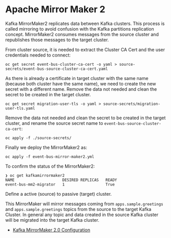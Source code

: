 # Apache Mirror Maker 2

Kafka MirrorMaker2 replicates data between Kafka clusters. This process is called mirroring to avoid
confusion with the Kafka partitions replication concept. MirrorMaker2 consumes messages from the
source cluster and republishes those messages to the target cluster.

From cluster source, it is needed to extract the Cluster CA Cert and the user credentials needed
to connect:

```shell
oc get secret event-bus-cluster-ca-cert -o yaml > source-secrets/event-bus-source-cluster-ca-cert.yaml
```

As there is already a certificate in target cluster with the same name (because both cluster have the
same name), we need to create the new secret with a different name. Remove the data not needed and
clean the secret to be created in the target cluster.

```shell
oc get secret migration-user-tls -o yaml > source-secrets/migration-user-tls.yaml
```

Remove the data not needed and clean the secret to be created in the target cluster, and rename the
source secret name to `event-bus-source-cluster-ca-cert`:

```shell
oc apply -f ./source-secrets/
```

Finally we deploy the MirrorMaker2 as:

```shell
oc apply -f event-bus-mirror-maker2.yml
```

To confirm the status of the MirrorMaker2:

```shell
❯ oc get kafkamirrormaker2
NAME                     DESIRED REPLICAS   READY
event-bus-mm2-migrator   1                  True
```

Define a active (source) to passive (target) cluster.

This MirrorMaker will mirror messages coming from `apps.sample.greetings` and `apps.sample.greetings` topics
from the source to the target Kafka Cluster. In general any topic and data created in the source Kafka cluster
will be migrated into the target Kafka cluster.

* [Kafka MirrorMaker 2.0 Configuration](https://strimzi.io/docs/operators/latest/using.html#assembly-mirrormaker-str)
